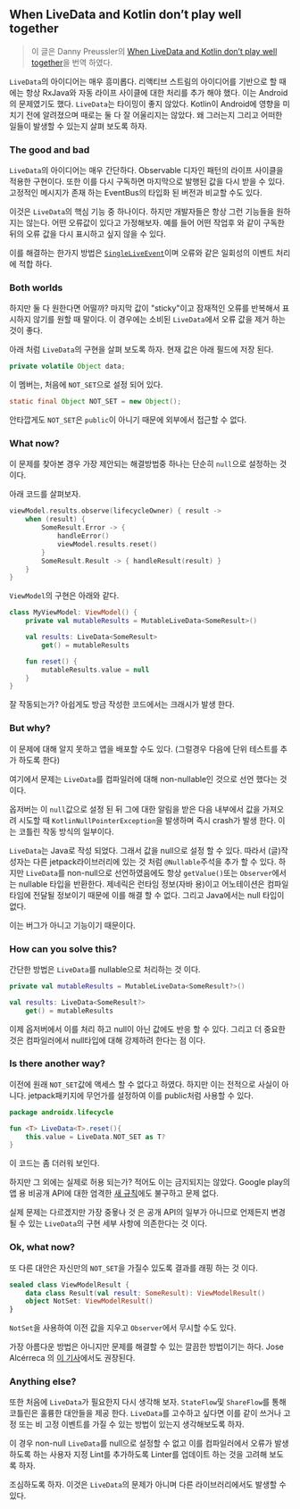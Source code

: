 ## When LiveData and Kotlin don’t play well together

> 이 글은 Danny Preussler의 [When LiveData and Kotlin don’t play well together](https://medium.com/google-developer-experts/when-livedata-and-kotlin-dont-play-hand-in-hand-30149aa794ec)을 번역 하였다. 

`LiveData`의 아이디어는 매우 흥미롭다. 리액티브 스트림의 아이디어를 기반으로 할 때에는 항상 RxJava와 자동 라이프 사이클에 대한 처리를 추가 해야 했다. 이는 Android의 문제였기도 했다. `LiveData`는 타이밍이 좋지 않았다. Kotlin이 Android에 영향을 미치기 전에 알려졌으며 때로는 둘 다 잘 어울리지는 않았다. 왜 그러는지 그리고 어떠한 일들이 발생할 수 있는지 살펴 보도록 하자. 

### The good and bad

`LiveData`의 아이디어는 매우 간단하다. Observable 디자인 패턴의 라이프 사이클을 적용한 구현이다. 또한 이를 다시 구독하면 마지막으로 발행된 값을 다시 받을 수 있다. 고정적인 메시지가 존재 하는 EventBus의 타입화 된 버전과 비교할 수도 있다.

이것은 `LiveData`의 핵심 기능 중 하나이다. 하지만 개발자들은 항상 그런 기능들을 원하지는 않는다. 어떤 오류값이 있다고 가정해보자. 예를 들어 어떤 작업후 와 같이 구독한 뒤의 오류 값을 다시 표시하고 싶지 않을 수 있다. 

이를 해결하는 한가지 방법은 [`SingleLiveEvent`](https://github.com/android/architecture-samples/blob/dev-todo-mvvm-live/todoapp/app/src/main/java/com/example/android/architecture/blueprints/todoapp/SingleLiveEvent.java)이며 오류와 같은 일회성의 이벤트 처리에 적합 하다. 

### Both worlds

하지만 둘 다 원한다면 어떨까? 마지막 값이 "sticky"이고 잠재적인 오류를 반복해서 표시하지 않기를 원할 때 말이다. 이 경우에는 소비된 `LiveData`에서 오류 값을 제거 하는것이 좋다. 

아래 처럼 `LiveData`의 구현을 살펴 보도록 하자. 현재 값은 아래 필드에 저장 된다. 

```java
private volatile Object data;
```

이 멤버는, 처음에 `NOT_SET`으로 설정 되어 있다.

```java
static final Object NOT_SET = new Object();
```

안타깝게도 `NOT_SET`은 `public`이 아니기 때문에 외부에서 접근할 수 없다. 

### What now?

이 문제를 찾아본 경우 가장 제안되는 해결방법중 하나는 단순히 `null`으로 설정하는 것 이다. 

아래 코드를 살펴보자.

```kotlin
viewModel.results.observe(lifecycleOwner) { result ->
    when (result) {
        SomeResult.Error -> {
            handleError()
            viewModel.results.reset()
        }
        SomeResult.Result -> { handleResult(result) }
    }
}
```

`ViewModel`의 구현은 아래와 같다. 

```kotlin
class MyViewModel: ViewModel() {
    private val mutableResults = MutableLiveData<SomeResult>()

    val results: LiveData<SomeResult>
        get() = mutableResults

    fun reset() {
        mutableResults.value = null
    }
}
```

잘 작동되는가? 아쉽게도 방금 작성한 코드에서는 크래시가 발생 한다. 

### But why? 

이 문제에 대해 알지 못하고 앱을 배포할 수도 있다. (그럴경우 다음에 단위 테스트를 추가 하도록 한다)

여기에서 문제는 `LiveData`를 컴파일러에 대해 non-nullable인 것으로 선언 했다는 것 이다. 

옵저버는 이 `null`값으로 설정 된 뒤 그에 대한 알림을 받은 다음 내부에서 값을 가져오려 시도할 때 `KotlinNullPointerException`을 발생하며 즉시 crash가 발생 한다. 이는 코틀린 작동 방식의 일부이다. 

`LiveData`는 Java로 작성 되었다. 그래서 값을 null으로 설정 할 수 있다. 따라서 (글)작성자는 다른 jetpack라이브러리에 있는 것 처럼 `@Nullable`주석을 추가 할 수 있다. 하지만 `LiveData`를 non-null으로 선언하였음에도 항상 `getValue()`또는 `Observer`에서는 nullable 타입을 반환한다. 제네릭은 런타임 정보(자바 용)이고 어노테이션은 컴파일 타임에 전달될 정보이기 때문에 이를 해결 할 수 없다. 그리고 Java에서는 null 타입이 없다.

이는 버그가 아니고 기능이기 때문이다. 

### How can you solve this?

간단한 방법은 `LiveData`를 nullable으로 처리하는 것 이다. 

```kotlin
private val mutableResults = MutableLiveData<SomeResult?>()

val results: LiveData<SomeResult?>
    get() = mutableResults
```

이제 옵저버에서 이를 처리 하고 null이 아닌 값에도 반응 할 수 있다. 그리고 더 중요한 것은 컴파일러에서 null타입에 대해 강제하려 한다는 점 이다. 

### Is there another way?

이전에 원래 `NOT_SET`값에 액세스 할 수 없다고 하였다. 하지만 이는 전적으로 사실이 아니다. jetpack패키지에 무언가를 설정하여 이를 public처럼 사용할 수 있다. 

```kotlin
package androidx.lifecycle

fun <T> LiveData<T>.reset(){
    this.value = LiveData.NOT_SET as T?
}
```

이 코드는 좀 더러워 보인다. 

하지만 그 외에는 실제로 허용 되는가? 적어도 이는 금지되지는 않았다. Google play의 앱 용 비공개 API에 대한 엄격한 [새 규칙](https://developer.android.com/distribute/best-practices/develop/restrictions-non-sdk-interfaces)에도 불구하고 문제 없다. 

실제 문제는 다르겠지만 가장 중욯나 것 은 공개 API의 일부가 아니므로 언제든지 변경될 수 있는 `LiveData`의 구현 세부 사항에 의존한다는 것 이다. 

### Ok, what now? 

또 다른 대안은 자신만의 `NOT_SET`을 가질수 있도록 결과를 래핑 하는 것 이다. 

```kotlin
sealed class ViewModelResult {
    data class Result(val result: SomeResult): ViewModelResult()
    object NotSet: ViewModelResult()
}
```

`NotSet`을 사용하여 이전 값을 지우고 `Observer`에서 무시할 수도 있다. 

가장 아름다운 방법은 아니지만 문제를 해결할 수 있는 깔끔한 방법이기는 하다.  Jose Alcérreca 의 [이 기사](https://medium.com/androiddevelopers/livedata-with-snackbar-navigation-and-other-events-the-singleliveevent-case-ac2622673150)에서도 권장된다.

### Anything else?

또한 처음에 `LiveData`가 필요한지 다시 생각해 보자. `StateFlow`및 `ShareFlow`를 통해 코틀린은 훌륭한 대안들을 제공 한다. `LiveData`를 고수하고 싶다면 이를 같이 쓰거나 고정 또는 비 고정 이벤트를 가질 수 있는 방법이 있는지 생각해보도록 하자. 

이 경우 non-null `LiveData`를 null으로 설정할 수 없고 이를 컴파일러에서 오류가 발생하도록 하는 사용자 지정 Lint를 추가하도록 Linter를 업데이트 하는 것을 고려해 보도록 하자. 

조심하도록 하자. 이것은 `LiveData`의 문제가 아니며 다른 라이브러리에서도 발생할 수 있다. 